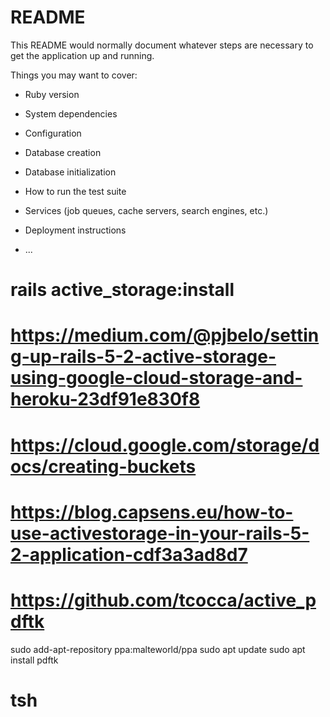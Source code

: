 # README

This README would normally document whatever steps are necessary to get the
application up and running.

Things you may want to cover:

* Ruby version

* System dependencies

* Configuration

* Database creation

* Database initialization

* How to run the test suite

* Services (job queues, cache servers, search engines, etc.)

* Deployment instructions

* ...
# rails active_storage:install
# https://medium.com/@pjbelo/setting-up-rails-5-2-active-storage-using-google-cloud-storage-and-heroku-23df91e830f8
# https://cloud.google.com/storage/docs/creating-buckets


# https://blog.capsens.eu/how-to-use-activestorage-in-your-rails-5-2-application-cdf3a3ad8d7
# https://github.com/tcocca/active_pdftk
sudo add-apt-repository ppa:malteworld/ppa
sudo apt update
sudo apt install pdftk

# tsh
